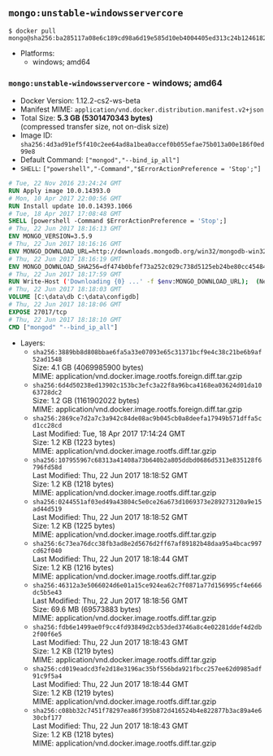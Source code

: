## `mongo:unstable-windowsservercore`

```console
$ docker pull mongo@sha256:ba285117a08e6c189cd98a6d19e585d10eb4004405ed313c24b124618294756f
```

-	Platforms:
	-	windows; amd64

### `mongo:unstable-windowsservercore` - windows; amd64

-	Docker Version: 1.12.2-cs2-ws-beta
-	Manifest MIME: `application/vnd.docker.distribution.manifest.v2+json`
-	Total Size: **5.3 GB (5301470343 bytes)**  
	(compressed transfer size, not on-disk size)
-	Image ID: `sha256:4d3ad91ef5f410c2ee64ad8a1bea0accef0b055efae75b013a00e186f0ed99e8`
-	Default Command: `["mongod","--bind_ip_all"]`
-	`SHELL`: `["powershell","-Command","$ErrorActionPreference = 'Stop';"]`

```dockerfile
# Tue, 22 Nov 2016 23:24:24 GMT
RUN Apply image 10.0.14393.0
# Mon, 10 Apr 2017 22:00:56 GMT
RUN Install update 10.0.14393.1066
# Tue, 18 Apr 2017 17:08:48 GMT
SHELL [powershell -Command $ErrorActionPreference = 'Stop';]
# Thu, 22 Jun 2017 18:16:13 GMT
ENV MONGO_VERSION=3.5.9
# Thu, 22 Jun 2017 18:16:16 GMT
ENV MONGO_DOWNLOAD_URL=http://downloads.mongodb.org/win32/mongodb-win32-x86_64-2008plus-ssl-3.5.9-signed.msi
# Thu, 22 Jun 2017 18:16:19 GMT
ENV MONGO_DOWNLOAD_SHA256=df474b0bfef73a252c029c738d5125eb24be80cc454844384247f0d796e860f4
# Thu, 22 Jun 2017 18:17:59 GMT
RUN Write-Host ('Downloading {0} ...' -f $env:MONGO_DOWNLOAD_URL); 	(New-Object System.Net.WebClient).DownloadFile($env:MONGO_DOWNLOAD_URL, 'mongo.msi'); 		Write-Host ('Verifying sha256 ({0}) ...' -f $env:MONGO_DOWNLOAD_SHA256); 	if ((Get-FileHash mongo.msi -Algorithm sha256).Hash -ne $env:MONGO_DOWNLOAD_SHA256) { 		Write-Host 'FAILED!'; 		exit 1; 	}; 		Write-Host 'Installing ...'; 	Start-Process msiexec -Wait 		-ArgumentList @( 			'/i', 			'mongo.msi', 			'/quiet', 			'/qn', 			'INSTALLLOCATION=C:\mongodb', 			'ADDLOCAL=all' 		); 	$env:PATH = 'C:\mongodb\bin;' + $env:PATH; 	[Environment]::SetEnvironmentVariable('PATH', $env:PATH, [EnvironmentVariableTarget]::Machine); 		Write-Host 'Verifying install ...'; 	Write-Host '  mongo --version'; mongo --version; 	Write-Host '  mongod --version'; mongod --version; 		Write-Host 'Removing ...'; 	Remove-Item C:\mongodb\bin\*.pdb -Force; 	Remove-Item C:\windows\installer\*.msi -Force; 	Remove-Item mongo.msi -Force; 		Write-Host 'Complete.';
# Thu, 22 Jun 2017 18:18:03 GMT
VOLUME [C:\data\db C:\data\configdb]
# Thu, 22 Jun 2017 18:18:06 GMT
EXPOSE 27017/tcp
# Thu, 22 Jun 2017 18:18:10 GMT
CMD ["mongod" "--bind_ip_all"]
```

-	Layers:
	-	`sha256:3889bb8d808bbae6fa5a33e07093e65c31371bcf9e4c38c21be6b9af52ad1548`  
		Size: 4.1 GB (4069985900 bytes)  
		MIME: application/vnd.docker.image.rootfs.foreign.diff.tar.gzip
	-	`sha256:6d4d50238ed13902c153bc3efc3a22f8a96bca4168ea03624d01da1063728dc2`  
		Size: 1.2 GB (1161902022 bytes)  
		MIME: application/vnd.docker.image.rootfs.foreign.diff.tar.gzip
	-	`sha256:2869ce7d2a7c3a942c84de08ac9b045cb0a8deefa17949b571dffa5cd1cc28cd`  
		Last Modified: Tue, 18 Apr 2017 17:14:24 GMT  
		Size: 1.2 KB (1223 bytes)  
		MIME: application/vnd.docker.image.rootfs.diff.tar.gzip
	-	`sha256:107955967c68313a41408a73b640b2a805ddbd0686d5313e835128f6796fd58d`  
		Last Modified: Thu, 22 Jun 2017 18:18:52 GMT  
		Size: 1.2 KB (1218 bytes)  
		MIME: application/vnd.docker.image.rootfs.diff.tar.gzip
	-	`sha256:0244551af03ed49a43804c5e0ce26a673d1069373e289273120a9e15ad44d519`  
		Last Modified: Thu, 22 Jun 2017 18:18:52 GMT  
		Size: 1.2 KB (1225 bytes)  
		MIME: application/vnd.docker.image.rootfs.diff.tar.gzip
	-	`sha256:6c73ea76dcc38fb3ad8e2d5676d2ff67af89182b48daa95a4bcac997cd62f040`  
		Last Modified: Thu, 22 Jun 2017 18:18:44 GMT  
		Size: 1.2 KB (1216 bytes)  
		MIME: application/vnd.docker.image.rootfs.diff.tar.gzip
	-	`sha256:46312a3e5066024d6e01a15ce924ea62c7f0871a77d156995cf4e666dc5b5e43`  
		Last Modified: Thu, 22 Jun 2017 18:18:56 GMT  
		Size: 69.6 MB (69573883 bytes)  
		MIME: application/vnd.docker.image.rootfs.diff.tar.gzip
	-	`sha256:fdb6e1499ae0f9cc4fd93849d2cb53ded3746a8c4e02281ddef4d2db2f00f6e5`  
		Last Modified: Thu, 22 Jun 2017 18:18:43 GMT  
		Size: 1.2 KB (1219 bytes)  
		MIME: application/vnd.docker.image.rootfs.diff.tar.gzip
	-	`sha256:cd019eadcd3fe2d18e3196ac35bf556bda921fbcc257ee62d0985adf91c9f5a4`  
		Last Modified: Thu, 22 Jun 2017 18:18:44 GMT  
		Size: 1.2 KB (1219 bytes)  
		MIME: application/vnd.docker.image.rootfs.diff.tar.gzip
	-	`sha256:c08bb32c7451f78297ea86f395b872d416524b4e822877b3ac89a4e630cbf177`  
		Last Modified: Thu, 22 Jun 2017 18:18:43 GMT  
		Size: 1.2 KB (1218 bytes)  
		MIME: application/vnd.docker.image.rootfs.diff.tar.gzip
